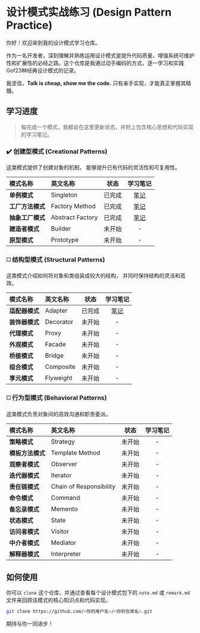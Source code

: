 # 设计模式实战练习 (Design Pattern Practice)

你好！欢迎来到我的设计模式学习仓库。

作为一名开发者，深刻理解并熟练运用设计模式是提升代码质量、增强系统可维护性和扩展性的必经之路。这个仓库是我通过动手编码的方式，逐一学习和实践Gof23种经典设计模式的记录。

我坚信，**Talk is cheap, show me the code.** 只有亲手实现，才能真正掌握其精髓。

## 学习进度

> 每完成一个模式，我都会在这里更新状态，并附上包含核心思想和代码实现的学习笔记。

### ✔️ 创建型模式 (Creational Patterns)

这类模式提供了创建对象的机制， 能够提升已有代码的灵活性和可复用性。

| 模式名称 | 英文名称 | 状态 | 学习笔记 |
| :--- | :--- | :---: | :---: |
| **单例模式** | Singleton | 已完成 | [笔记](./src/singleton/remark.md) |
| **工厂方法模式** | Factory Method | 已完成 | [笔记](./src/factorymethod/note.md) |
| **抽象工厂模式** | Abstract Factory | 已完成 | [笔记](./src/abstractfactory/note.md) |
| **建造者模式** | Builder | 未开始 | - |
| **原型模式** | Prototype | 未开始 | - |

### ◻️ 结构型模式 (Structural Patterns)

这类模式介绍如何将对象和类组装成较大的结构， 并同时保持结构的灵活和高效。

| 模式名称 | 英文名称 | 状态 | 学习笔记 |
| :--- | :--- | :---: | :---: |
| **适配器模式** | Adapter | 已完成 | [笔记](./src/adapter/note.md) |
| **装饰器模式** | Decorator | 未开始 | - |
| **代理模式** | Proxy | 未开始 | - |
| **外观模式** | Facade | 未开始 | - |
| **桥接模式** | Bridge | 未开始 | - |
| **组合模式** | Composite | 未开始 | - |
| **享元模式** | Flyweight | 未开始 | - |

### ◻️ 行为型模式 (Behavioral Patterns)

这类模式负责对象间的高效沟通和职责委派。

| 模式名称 | 英文名称 | 状态 | 学习笔记 |
| :--- | :--- | :---: | :---: |
| **策略模式** | Strategy | 未开始 | - |
| **模板方法模式** | Template Method | 未开始 | - |
| **观察者模式** | Observer | 未开始 | - |
| **迭代器模式** | Iterator | 未开始 | - |
| **责任链模式** | Chain of Responsibility | 未开始 | - |
| **命令模式** | Command | 未开始 | - |
| **备忘录模式** | Memento | 未开始 | - |
| **状态模式** | State | 未开始 | - |
| **访问者模式** | Visitor | 未开始 | - |
| **中介者模式** | Mediator | 未开始 | - |
| **解释器模式** | Interpreter | 未开始 | - |

## 如何使用

你可以 `clone` 这个仓库，并通过查看每个设计模式包下的 `note.md` 或 `remark.md` 文件来回顾该模式的核心知识点和代码实现。

```bash
git clone https://github.com/<你的用户名>/<你的仓库名>.git
```

期待与你一同进步！
